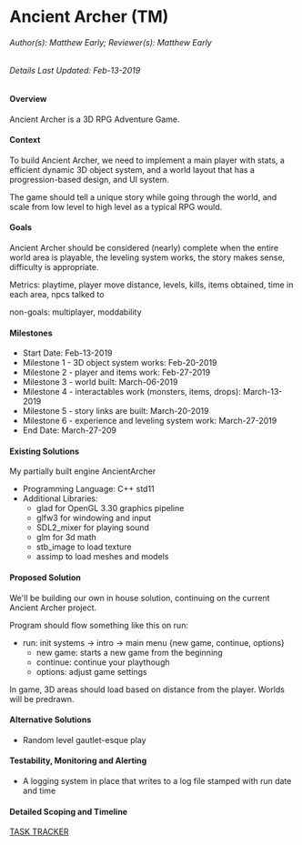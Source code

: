 # Ancient Archer (TM)

###### Author(s): Matthew Early;  Reviewer(s): Matthew Early

###### Details Last Updated: Feb-13-2019

#### Overview

Ancient Archer is a 3D RPG Adventure Game.

#### Context

To build Ancient Archer, we need to implement a main player with stats, a efficient dynamic 3D object system, and a world layout that has a progression-based design, and UI system.

The game should tell a unique story while going through the world, and scale from low level to high level as a typical RPG would.  

#### Goals

Ancient Archer should be considered (nearly) complete when the entire world area is playable, the leveling system works, the story makes sense, difficulty is appropriate.

Metrics: playtime, player move distance, levels, kills, items obtained, time in each area, npcs talked to

non-goals: multiplayer, moddability

#### Milestones

* Start Date: Feb-13-2019
* Milestone 1 - 3D object system works: Feb-20-2019
* Milestone 2 - player and items work: Feb-27-2019
* Milestone 3 - world built: March-06-2019
* Milestone 4 - interactables work (monsters, items, drops): March-13-2019
* Milestone 5 - story links are built: March-20-2019
* Milestone 6 - experience and leveling system work: March-27-2019
* End Date: March-27-209

#### Existing Solutions

My partially built engine AncientArcher

* Programming Language: C++ std11
* Additional Libraries: 
    * glad for OpenGL 3.30 graphics pipeline
    * glfw3 for windowing and input
    * SDL2_mixer for playing sound
    * glm for 3d math
    * stb_image to load texture
    * assimp to load meshes and models

#### Proposed Solution

We'll be building our own in house solution, continuing on the current Ancient Archer project.

Program should flow something like this on run:

* run: init systems -> intro -> main menu {new game, continue, options}
    * new game: starts a new game from the beginning
    * continue: continue your playthough
    * options: adjust game settings

In game, 3D areas should load based on distance from the player. Worlds will be predrawn.

#### Alternative Solutions

* Random level gautlet-esque play

#### Testability, Monitoring and Alerting

* A logging system in place that writes to a log file stamped with run date and time

#### Detailed Scoping and Timeline

[TASK TRACKER](https://github.com/mattearly/AncientArcher/projects)
